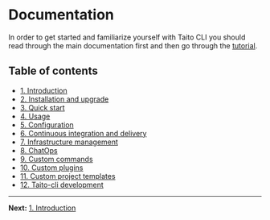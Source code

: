 # Documentation

In order to get started and familiarize yourself with Taito CLI you should read through the main documentation first and then go through the [tutorial](/tutorial).

## Table of contents

- [1. Introduction](01-introduction.md)
- [2. Installation and upgrade](02-installation.md)
- [3. Quick start](03-quick-start.md)
- [4. Usage](04-usage.md)
- [5. Configuration](05-configuration.md)
- [6. Continuous integration and delivery](06-continuous-integration-and-delivery.md)
- [7. Infrastructure management](07-infrastructure-management.md)
- [8. ChatOps](08-chatops.md)
- [9. Custom commands](09-custom-commands.md)
- [10. Custom plugins](10-custom-plugins.md)
- [11. Custom project templates](11-custom-project-templates.md)
- [12. Taito-cli development](12-taito-cli-development.md)

---

**Next:** [1. Introduction](01-introduction.md)

